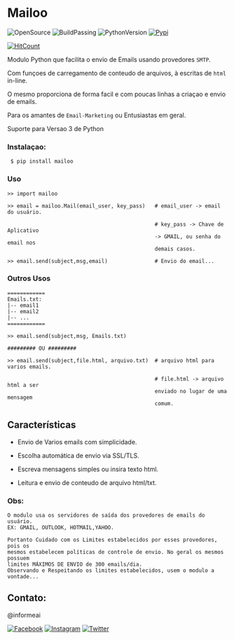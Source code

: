 # Mailoo
![OpenSource](https://img.shields.io/static/v1?label=GitHub&message=Opensource&color=blue&logo=github&logoColor=violet)
![BuildPassing](https://img.shields.io/static/v1?label=build&message=passing&color=brightgreen)
![PythonVersion](https://img.shields.io/static/v1?label=python&message=>=3.6&color=brightgreen&logo=python&logoColor=white)
[![Pypi](https://img.shields.io/static/v1?label=Pypi&logo=pypi&logoColor=white&message=v1.0.1&color=9f55ff)]()

[![HitCount](https://hits.dwyl.com/informeai/mailoo.svg)](http://hits.dwyl.com/informeai/mailoo)

Modulo Python que facilita o envio de Emails  usando  provedores `SMTP`. 

Com funçoes de carregamento de conteudo de arquivos, à escritas de `html` in-line. 

O mesmo proporciona de forma facil e com poucas linhas a criaçao e envio de emails.

Para os amantes de `Email-Marketing` ou Entusiastas em geral.

Suporte para Versao 3 de Python

### Instalaçao:
```
 $ pip install mailoo
```

### Uso
```
>> import mailoo

>> email = mailoo.Mail(email_user, key_pass)   # email_user -> email do usuário.

                                               # key_pass -> Chave de Aplicativo 
                                               -> GMAIL, ou senha do email nos 
                                               demais casos.

>> email.send(subject,msg,email)               # Envio do email...
```
### Outros Usos
```
============
Emails.txt:
|-- email1
|-- email2
|-- ...
============

>> email.send(subject,msg, Emails.txt)

######### OU #########
                                            
>> email.send(subject,file.html, arquivo.txt)  # arquivo html para varios emails.

                                               # file.html -> arquivo html a ser 
                                               enviado no lugar de uma mensagem 
                                               comum.

```

## Características
* Envio de Varios emails com simplicidade.

* Escolha automática de envio via SSL/TLS.

* Escreva mensagens simples ou insira texto html.

* Leitura e envio de conteudo de arquivo html/txt.

### Obs:
```
O modulo usa os servidores de saída dos provedores de emails do usuário.
EX: GMAIL, OUTLOOK, HOTMAIL,YAHOO.

Portanto Cuidado com os Limites estabelecidos por esses provedores, pois os
mesmos estabelecem políticas de controle de envio. No geral os mesmos possuem
limites MÁXIMOS DE ENVIO de 300 emails/dia.
Observando e Respeitando os limites estabelecidos, usem o modulo a vontade...
```
## Contato:
@informeai

[![Facebook](https://img.shields.io/static/v1?label=facebook&style=social&logo=Facebook&message=page)](https://www.facebook.com/informeai/)
[![Instagram](https://img.shields.io/static/v1?label=instagram&style=social&logo=Instagram&message=perfil)](https://www.instagram.com/informeaioficial/)
[![Twitter](https://img.shields.io/static/v1?label=twitter&style=social&logo=Twitter&message=desenvolvedor)](https://twitter.com/WellingtonGade4)